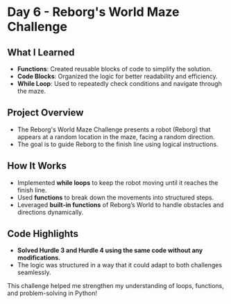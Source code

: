 
# Day 6 - Reborg's World Maze Challenge

## What I Learned
- **Functions**: Created reusable blocks of code to simplify the solution.
- **Code Blocks**: Organized the logic for better readability and efficiency.
- **While Loop**: Used to repeatedly check conditions and navigate through the maze.

## Project Overview
- The Reborg's World Maze Challenge presents a robot (Reborg) that appears at a random location in the maze, facing a random direction.
- The goal is to guide Reborg to the finish line using logical instructions.

## How It Works
- Implemented **while loops** to keep the robot moving until it reaches the finish line.
- Used **functions** to break down the movements into structured steps.
- Leveraged **built-in functions** of Reborg’s World to handle obstacles and directions dynamically.

## Code Highlights
- **Solved Hurdle 3 and Hurdle 4 using the same code without any modifications.**
- The logic was structured in a way that it could adapt to both challenges seamlessly.

This challenge helped me strengthen my understanding of loops, functions, and problem-solving in Python!

